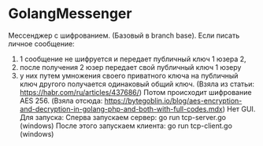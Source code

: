 # GolangMessenger
Мессенджер с шифрованием. (Базовый в branch base).
Если писать личное сообщение: 
1) 1 сообщение не шифруется и передает публичный ключ 1 юзера 2, 
2) после получения 2 юзер передает свой публичный ключ 1 юзеру
3) у них путем умножения своего приватного ключа на публичный ключ другого получается одинаковый общий ключ.
   (Взяла из статьи: https://habr.com/ru/articles/437686/)
Потом происходит шифрование AES 256. (Взяла отсюда: https://bytegoblin.io/blog/aes-encryption-and-decryption-in-golang-php-and-both-with-full-codes.mdx)
Нет GUI.
Для запуска:
Сперва запускаем сервер: go run tcp-server.go (windows)
После этого запускаем клиента: go run tcp-client.go (windows)
